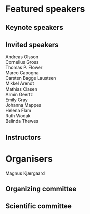 # Featured speakers

## Keynote speakers


## Invited speakers

Andreas Olsson  
Cornelius Gross  
Thomas P. Flower  
Marco Capogna  
Carsten Bagge Laustsen  
Mikkel Arendt  
Mathias Clasen  
Armin Geertz  
Emily Gray  
Johanna Mappes  
Helena Flam  
Ruth Wodak  
Belinda Thewes  


## Instructors


# Organisers

Magnus Kjærgaard

## Organizing committee


## Scientific committee
